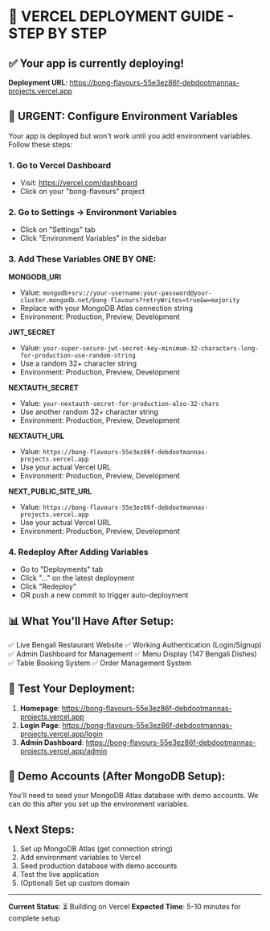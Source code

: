 # 🚀 VERCEL DEPLOYMENT GUIDE - STEP BY STEP

## ✅ Your app is currently deploying!

**Deployment URL**: https://bong-flavours-55e3ez86f-debdootmannas-projects.vercel.app

## 🔧 URGENT: Configure Environment Variables

Your app is deployed but won't work until you add environment variables. Follow these steps:

### 1. Go to Vercel Dashboard

- Visit: https://vercel.com/dashboard
- Click on your "bong-flavours" project

### 2. Go to Settings → Environment Variables

- Click on "Settings" tab
- Click "Environment Variables" in the sidebar

### 3. Add These Variables ONE BY ONE:

**MONGODB_URI**

- Value: `mongodb+srv://your-username:your-password@your-cluster.mongodb.net/bong-flavours?retryWrites=true&w=majority`
- Replace with your MongoDB Atlas connection string
- Environment: Production, Preview, Development

**JWT_SECRET**

- Value: `your-super-secure-jwt-secret-key-minimum-32-characters-long-for-production-use-random-string`
- Use a random 32+ character string
- Environment: Production, Preview, Development

**NEXTAUTH_SECRET**

- Value: `your-nextauth-secret-for-production-also-32-chars`
- Use another random 32+ character string
- Environment: Production, Preview, Development

**NEXTAUTH_URL**

- Value: `https://bong-flavours-55e3ez86f-debdootmannas-projects.vercel.app`
- Use your actual Vercel URL
- Environment: Production, Preview, Development

**NEXT_PUBLIC_SITE_URL**

- Value: `https://bong-flavours-55e3ez86f-debdootmannas-projects.vercel.app`
- Use your actual Vercel URL
- Environment: Production, Preview, Development

### 4. Redeploy After Adding Variables

- Go to "Deployments" tab
- Click "..." on the latest deployment
- Click "Redeploy"
- OR push a new commit to trigger auto-deployment

## 📊 What You'll Have After Setup:

✅ Live Bengali Restaurant Website
✅ Working Authentication (Login/Signup)
✅ Admin Dashboard for Management
✅ Menu Display (147 Bengali Dishes)
✅ Table Booking System
✅ Order Management System

## 🎯 Test Your Deployment:

1. **Homepage**: https://bong-flavours-55e3ez86f-debdootmannas-projects.vercel.app
2. **Login Page**: https://bong-flavours-55e3ez86f-debdootmannas-projects.vercel.app/login
3. **Admin Dashboard**: https://bong-flavours-55e3ez86f-debdootmannas-projects.vercel.app/admin

## 🔐 Demo Accounts (After MongoDB Setup):

You'll need to seed your MongoDB Atlas database with demo accounts. We can do this after you set up the environment variables.

## 📞 Next Steps:

1. Set up MongoDB Atlas (get connection string)
2. Add environment variables to Vercel
3. Seed production database with demo accounts
4. Test the live application
5. (Optional) Set up custom domain

---

**Current Status**: ⏳ Building on Vercel
**Expected Time**: 5-10 minutes for complete setup
